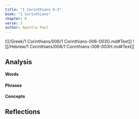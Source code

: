 ```yaml
---
title: "1 Corinthians 6:3"
book: "1 Corinthians"
chapter: 6
verse: 3
author: Apostle Paul
---
```

![[/Greek/1 Corinthians/006/1 Corinthians-006-003G.md#Text]]
![[/Hebrew/1 Corinthians/006/1 Corinthians-006-003H.md#Text]]

## Analysis

#### Words

#### Phrases

#### Concepts

## Reflections
